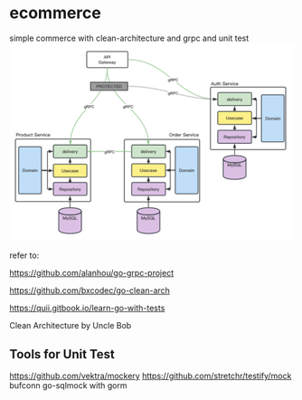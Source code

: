 # ecommerce
simple commerce with clean-architecture and grpc and unit test
![Framework](https://github.com/Rouphen/ecommerce/blob/master/framework.png)


refer to:

https://github.com/alanhou/go-grpc-project

https://github.com/bxcodec/go-clean-arch

https://quii.gitbook.io/learn-go-with-tests

Clean Architecture by Uncle Bob


## Tools for Unit Test
https://github.com/vektra/mockery
https://github.com/stretchr/testify/mock
bufconn
go-sqlmock with gorm
